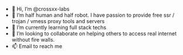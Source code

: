 - 👋 Hi, I’m @crossxx-labs
- 👀 I’m half human and half robot. I have passion to provide free ssr / trojan / vmess proxy tools and servers
- 🌱 I’m currently learning full stack techs
- 💞️ I’m looking to collaborate on helping others to access real internet without fire walls. 
- 📫 Email to reach me

<!---
crossxx-labs/crossxx-labs is a ✨ special ✨ repository because its `README.md` (this file) appears on your GitHub profile.
You can click the Preview link to take a look at your changes.
--->
